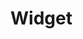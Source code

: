 # Widget

<script src="https://npmcdn.com/jupyter-js-widgets@~1.2.0/dist/embed.js"></script><script type="application/vnd.jupyter-embedded-widgets">{
    "e429174951eb49a2add097b26db2e518": {
        "model_name": "LayoutModel",
        "model_module": "jupyter-js-widgets",
        "state": {},
        "views": []
    },
    "7719d386e4c94f3785ebbec65f2ceee8": {
        "model_name": "FloatSliderModel",
        "model_module": "jupyter-js-widgets",
        "state": {
            "description": "k",
            "layout": "IPY_MODEL_e429174951eb49a2add097b26db2e518",
            "max": 2,
            "step": 0.01,
            "value": 1
        },
        "views": []
    },
    "6dd0ce14f60045948042dfb509128bbb": {
        "model_name": "LayoutModel",
        "model_module": "jupyter-js-widgets",
        "state": {},
        "views": []
    },
    "188a2b66966c4268ae6b5dd30643134b": {
        "model_name": "FloatSliderModel",
        "model_module": "jupyter-js-widgets",
        "state": {
            "description": "l",
            "layout": "IPY_MODEL_6dd0ce14f60045948042dfb509128bbb",
            "max": 2,
            "min": 0.01,
            "step": 0.01,
            "value": 1
        },
        "views": []
    },
    "952a076663b641c2acbb21f7b4f7823a": {
        "model_name": "LayoutModel",
        "model_module": "jupyter-js-widgets",
        "state": {},
        "views": []
    },
    "84c35793cf064eb1a0fd846feb547945": {
        "model_name": "BoxModel",
        "model_module": "jupyter-js-widgets",
        "state": {
            "_dom_classes": [
                "widget-interact"
            ],
            "children": [
                "IPY_MODEL_7719d386e4c94f3785ebbec65f2ceee8",
                "IPY_MODEL_188a2b66966c4268ae6b5dd30643134b",
                "IPY_MODEL_12059d24645f4e3988c4ffb7fda64921",
                "IPY_MODEL_97cd9a1f0bbc4c7d8861fc46fc808b2d"
            ],
            "layout": "IPY_MODEL_952a076663b641c2acbb21f7b4f7823a"
        },
        "views": []
    },
    "9229aaba75cf4e968f647a4a7f8d6b6b": {
        "model_name": "LayoutModel",
        "model_module": "jupyter-js-widgets",
        "state": {},
        "views": []
    },
    "12059d24645f4e3988c4ffb7fda64921": {
        "model_name": "DropdownModel",
        "model_module": "jupyter-js-widgets",
        "state": {
            "_options_labels": [
                "Multiplying medium",
                "Multiplying medium, constant source"
            ],
            "description": "generator",
            "layout": "IPY_MODEL_9229aaba75cf4e968f647a4a7f8d6b6b",
            "value": "Multiplying medium"
        },
        "views": []
    },
    "28f84555adcc4ba894366a77acf87450": {
        "model_name": "LayoutModel",
        "model_module": "jupyter-js-widgets",
        "state": {},
        "views": []
    },
    "97cd9a1f0bbc4c7d8861fc46fc808b2d": {
        "model_name": "IntSliderModel",
        "model_module": "jupyter-js-widgets",
        "state": {
            "description": "xaxis",
            "layout": "IPY_MODEL_28f84555adcc4ba894366a77acf87450",
            "max": 10,
            "min": 1,
            "value": 2
        },
        "views": []
    },
    "12ce35237f6344668a9b89d6cecae9a0": {
        "model_name": "LayoutModel",
        "model_module": "jupyter-js-widgets",
        "state": {},
        "views": []
    },
    "adc9c7b3e705478598355c00155954d5": {
        "model_name": "FloatSliderModel",
        "model_module": "jupyter-js-widgets",
        "state": {
            "description": "k",
            "layout": "IPY_MODEL_12ce35237f6344668a9b89d6cecae9a0",
            "max": 2,
            "step": 0.01,
            "value": 1
        },
        "views": []
    },
    "6435f2fbbbf94a6b9339e06e443057ef": {
        "model_name": "LayoutModel",
        "model_module": "jupyter-js-widgets",
        "state": {},
        "views": []
    },
    "280864814d724ef98dfa922f5d70617c": {
        "model_name": "FloatSliderModel",
        "model_module": "jupyter-js-widgets",
        "state": {
            "description": "l",
            "layout": "IPY_MODEL_6435f2fbbbf94a6b9339e06e443057ef",
            "max": 2,
            "min": 0.01,
            "step": 0.01,
            "value": 1
        },
        "views": []
    },
    "c3f996f9fd744b368f712ecb97011348": {
        "model_name": "LayoutModel",
        "model_module": "jupyter-js-widgets",
        "state": {},
        "views": []
    },
    "d2153bd28ad3479facc8a20ab28d153b": {
        "model_name": "BoxModel",
        "model_module": "jupyter-js-widgets",
        "state": {
            "_dom_classes": [
                "widget-interact"
            ],
            "children": [
                "IPY_MODEL_adc9c7b3e705478598355c00155954d5",
                "IPY_MODEL_280864814d724ef98dfa922f5d70617c",
                "IPY_MODEL_684a576f744d4cb0b39ad88ccaf19e53",
                "IPY_MODEL_263c9e52a65140cc950a61a24173ecea"
            ],
            "layout": "IPY_MODEL_c3f996f9fd744b368f712ecb97011348"
        },
        "views": []
    },
    "c7df9f5d84fb420593963612727d5421": {
        "model_name": "LayoutModel",
        "model_module": "jupyter-js-widgets",
        "state": {},
        "views": []
    },
    "684a576f744d4cb0b39ad88ccaf19e53": {
        "model_name": "DropdownModel",
        "model_module": "jupyter-js-widgets",
        "state": {
            "_options_labels": [
                "Multiplying medium",
                "Multiplying medium, constant source"
            ],
            "description": "generator",
            "layout": "IPY_MODEL_c7df9f5d84fb420593963612727d5421",
            "value": "Multiplying medium"
        },
        "views": []
    },
    "cb3f029cb3b24a6fa2b0309b76e4d03e": {
        "model_name": "LayoutModel",
        "model_module": "jupyter-js-widgets",
        "state": {},
        "views": []
    },
    "263c9e52a65140cc950a61a24173ecea": {
        "model_name": "IntSliderModel",
        "model_module": "jupyter-js-widgets",
        "state": {
            "description": "xaxis",
            "layout": "IPY_MODEL_cb3f029cb3b24a6fa2b0309b76e4d03e",
            "max": 10,
            "min": 1,
            "value": 2
        },
        "views": []
    },
    "3bd6d0fcb2ee4db8a019da138d547e48": {
        "model_name": "LayoutModel",
        "model_module": "jupyter-js-widgets",
        "state": {},
        "views": []
    },
    "4efc7114680242c08904f32095cd1c59": {
        "model_name": "FloatSliderModel",
        "model_module": "jupyter-js-widgets",
        "state": {
            "description": "k",
            "layout": "IPY_MODEL_3bd6d0fcb2ee4db8a019da138d547e48",
            "max": 2,
            "step": 0.01,
            "value": 1
        },
        "views": []
    },
    "801550744c3d4ab185619c191e5a609e": {
        "model_name": "LayoutModel",
        "model_module": "jupyter-js-widgets",
        "state": {},
        "views": []
    },
    "0f4300e70fc1416a936fd1cb1bf0e90a": {
        "model_name": "FloatSliderModel",
        "model_module": "jupyter-js-widgets",
        "state": {
            "description": "l",
            "layout": "IPY_MODEL_801550744c3d4ab185619c191e5a609e",
            "max": 2,
            "min": 0.01,
            "step": 0.01,
            "value": 1
        },
        "views": []
    },
    "9239c43669684b4bbc4bfa6fd416027c": {
        "model_name": "LayoutModel",
        "model_module": "jupyter-js-widgets",
        "state": {},
        "views": []
    },
    "bbed8ca56bab4200a0f7a40b65f907c2": {
        "model_name": "BoxModel",
        "model_module": "jupyter-js-widgets",
        "state": {
            "_dom_classes": [
                "widget-interact"
            ],
            "children": [
                "IPY_MODEL_4efc7114680242c08904f32095cd1c59",
                "IPY_MODEL_0f4300e70fc1416a936fd1cb1bf0e90a",
                "IPY_MODEL_9c19084ee8404053ae1cf9d3d30e8344",
                "IPY_MODEL_589acd55115f4dd48046aecbced698df"
            ],
            "layout": "IPY_MODEL_9239c43669684b4bbc4bfa6fd416027c"
        },
        "views": [
            {
                "cell_index": 3
            }
        ]
    },
    "37cecd5d37c64a55892e6bdbbb5be451": {
        "model_name": "LayoutModel",
        "model_module": "jupyter-js-widgets",
        "state": {},
        "views": []
    },
    "9c19084ee8404053ae1cf9d3d30e8344": {
        "model_name": "DropdownModel",
        "model_module": "jupyter-js-widgets",
        "state": {
            "_options_labels": [
                "Multiplying medium",
                "Multiplying medium, constant source"
            ],
            "description": "generator",
            "layout": "IPY_MODEL_37cecd5d37c64a55892e6bdbbb5be451",
            "value": "Multiplying medium"
        },
        "views": []
    },
    "82df7dd7b7204bfbb1a512545fccb50d": {
        "model_name": "LayoutModel",
        "model_module": "jupyter-js-widgets",
        "state": {},
        "views": []
    },
    "589acd55115f4dd48046aecbced698df": {
        "model_name": "IntSliderModel",
        "model_module": "jupyter-js-widgets",
        "state": {
            "description": "xaxis",
            "layout": "IPY_MODEL_82df7dd7b7204bfbb1a512545fccb50d",
            "max": 10,
            "min": 1,
            "value": 2
        },
        "views": []
    }
}</script>
